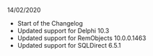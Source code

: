 14/02/2020

* Start of the Changelog
* Updated support for Delphi 10.3 
* Updated support for RemObjects 10.0.0.1463
* Updated support for SQLDirect 6.5.1





